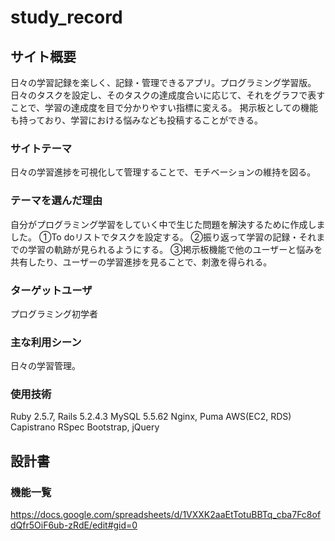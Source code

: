 # study_record



## サイト概要
日々の学習記録を楽しく、記録・管理できるアプリ。プログラミング学習版。
日々のタスクを設定し、そのタスクの達成度合いに応じて、それをグラフで表すことで、学習の達成度を目で分かりやすい指標に変える。
掲示板としての機能も持っており、学習における悩みなども投稿することができる。


### サイトテーマ
日々の学習進捗を可視化して管理することで、モチベーションの維持を図る。

### テーマを選んだ理由
自分がプログラミング学習をしていく中で生じた問題を解決するために作成しました。
①To doリストでタスクを設定する。
②振り返って学習の記録・それまでの学習の軌跡が見られるようにする。
③掲示板機能で他のユーザーと悩みを共有したり、ユーザーの学習進捗を見ることで、刺激を得られる。

### ターゲットユーザ
プログラミング初学者

### 主な利用シーン
日々の学習管理。

### 使用技術
Ruby 2.5.7, Rails 5.2.4.3
MySQL 5.5.62
Nginx, Puma
AWS(EC2, RDS)
Capistrano
RSpec
Bootstrap, jQuery

## 設計書



### 機能一覧
https://docs.google.com/spreadsheets/d/1VXXK2aaEtTotuBBTq_cba7Fc8ofdQfr5OiF6ub-zRdE/edit#gid=0
